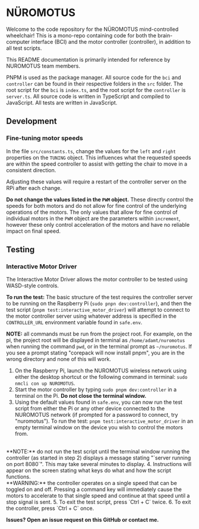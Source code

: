 # NÜROMOTUS

Welcome to the code repository for the NÜROMOTUS mind-controlled wheelchair! This is a mono-repo containing code for both the brain-computer interface (BCI) and the motor controller (controller), in addition to all test scripts.

This README documentation is primarily intended for reference by NUROMOTUS team members.

PNPM is used as the package manager. All source code for the `bci` and `controller` can be found in their respective folders in the `src` folder. The root script for the `bci` is `index.ts`, and the root script for the `controller` is `server.ts`. All source code is written in TypeScript and compiled to JavaScript. All tests are written in JavaScript.

## Development
### Fine-tuning motor speeds
In the file `src/constants.ts`, change the values for the `left` and `right` properties on the `TUNING` object. This influences what the requested speeds are within the speed controller to assist with getting the chair to move in a consistent direction.

Adjusting these values will require a restart of the controller server on the RPi after each change.

**Do not change the values listed in the `PWM` object.** These directly control the speeds for both motors and do not allow for fine control of the underlying operations of the motors. The only values that allow for fine control of individual motors in the `PWM` object are the parameters within `increment`, however these only control acceleration of the motors and have no reliable impact on final speed.

## Testing
### Interactive Motor Driver
The Interactive Motor Driver allows the motor controller to be tested using WASD-style controls.

**To run the test:**
The basic structure of the test requires the controller server to be running on the Raspberry Pi (`sudo pnpn dev:controller`), and then the test script (`pnpm test:interactive_motor_driver`) will attempt to connect to the motor controller server using whatever address is specified in the `CONTROLLER_URL` environment variable found in `safe.env`. 

**NOTE:** all commands must be run from the project root. For example, on the pi, the project root will be displayed in terminal as `/home/adamt/nuromotus` when running the command `pwd`, or in the terminal prompt as `~/nuromotus`. If you see a prompt stating "corepack will now install pnpm", you are in the wrong directory and none of this will work.

1. On the Raspberry Pi, launch the NUROMOTUS wireless network using either the desktop shortcut or the following command in terminal: `sudo nmcli con up NUROMOTUS`.
2. Start the motor controller by typing `sudo pnpm dev:controller` in a terminal on the Pi. **Do not close the terminal window.**
3. Using the default values found in `safe.env`, you can now run the test script from either the Pi or any other device connected to the NUROMOTUS network (if prompted for a password to connect, try "nuromotus"). To run the test: `pnpm test:interactive_motor_driver` in an empty terminal window on the device you wish to control the motors from.
<br>
**NOTE:** do not run the test script until the terminal window running the controller (as started in step 2) displays a message stating "`server running on port 8080`". This may take several minutes to display.
4. Instructions will appear on the screen stating what keys do what and how the script functions.
<br>
**WARNING:** the controller operates on a single speed that can be toggled on and off. Pressing a command key will immediately cause the motors to accelerate to that single speed and continue at that speed until a stop signal is sent.
5. To exit the test script, press `Ctrl + C` twice.
6. To exit the controller, press `Ctrl + C` once.

__Issues? Open an issue request on this GitHub or contact me.__